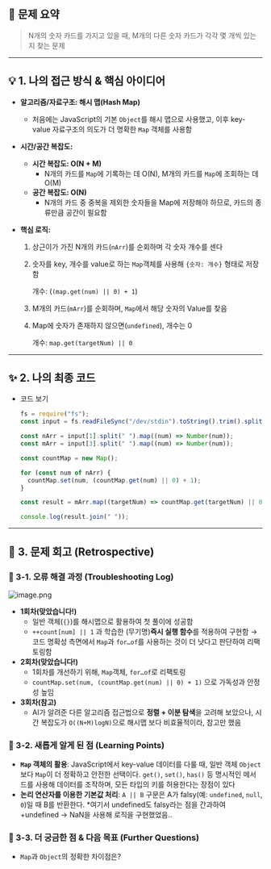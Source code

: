 ## 📝 문제 요약

> N개의 숫자 카드를 가지고 있을 때, M개의 다른 숫자 카드가 각각 몇 개씩 있는지 찾는 문제

---

## 💡 1. 나의 접근 방식 & 핵심 아이디어

- **알고리즘/자료구조: 해시 맵(Hash Map)**
  - 처음에는 JavaScript의 기본 `Object`를 해시 맵으로 사용했고, 이후 key-value 자료구조의 의도가 더 명확한 `Map` 객체를 사용함
- **시간/공간 복잡도:**
  - **시간 복잡도: O(N + M)**
    - N개의 카드를 `Map`에 기록하는 데 O(N), M개의 카드를 `Map`에 조회하는 데 O(M)
  - **공간 복잡도: O(N)**
    - N개의 카드 중 중복을 제외한 숫자들을 Map에 저장해야 하므로, 카드의 종류만큼 공간이 필요함
- **핵심 로직:**

  1. 상근이가 가진 N개의 카드(`nArr`)를 순회하며 각 숫자 개수를 센다
  2. 숫자를 key, 개수를 value로 하는 `Map`객체를 사용해 `{숫자: 개수}` 형태로 저장함

     개수: (`(map.get(num) || 0) + 1`)

  3. M개의 카드(`mArr`)를 순회하며, `Map`에서 해당 숫자의 Value를 찾음
  4. Map에 숫자가 존재하지 않으면(`undefined`), 개수는 0

     개수: `map.get(targetNum) || 0`

---

## ✨ 2. 나의 최종 코드

- 코드 보기

  ```jsx
  fs = require("fs");
  const input = fs.readFileSync("/dev/stdin").toString().trim().split("\n");

  const nArr = input[1].split(" ").map((num) => Number(num));
  const mArr = input[3].split(" ").map((num) => Number(num));

  const countMap = new Map();

  for (const num of nArr) {
    countMap.set(num, (countMap.get(num) || 0) + 1);
  }

  const result = mArr.map((targetNum) => countMap.get(targetNum) || 0);

  console.log(result.join(" "));
  ```

---

## 🤔 3. 문제 회고 (Retrospective)

### 🐾 3-1. 오류 해결 과정 (Troubleshooting Log)

![image.png](attachment:a3c0c3b5-55ad-4f4a-9600-0f06c477d927:image.png)

- **1회차(맞았습니다!)**
  - 일반 객체(`{}`)를 해시맵으로 활용하여 첫 풀이에 성공함
  - `++count[num] || 1` 과 학습한 (무기명)**즉시 실행 함수**를 적용하여 구현함
    → 코드 명확성 측면에서 `Map`과 `for…of`를 사용하는 것이 더 낫다고 판단하여 리팩토링함
- **2회차(맞았습니다!)**
  - 1회차를 개선하기 위해, `Map`객체, `for…of`로 리팩토링
  - `countMap.set(num, (countMap.get(num) || 0) + 1)` 으로 가독성과 안정성 높임
- **3회차(참고)**
  - AI가 알려준 다른 알고리즘 접근법으로 **정렬 + 이분 탐색**을 고려해 보았으나, 시간 복잡도가 `O((N+M)logN)`으로 해시맵 보다 비효율적이라, 참고만 했음

### **🌱 3-2. 새롭게 알게 된 점 (Learning Points)**

- **`Map` 객체의 활용**: JavaScript에서 key-value 데이터를 다룰 때, 일반 객체 `Object`보다 `Map`이 더 정확하고 안전한 선택이다. `get()`, `set()`, `has()` 등 명시적인 메서드를 사용해 데이터를 조작하며, 모든 타입의 키를 허용한다는 장점이 있다
- **논리 연산자를 이용한 기본값 처리**: `A || B` 구문은 A가 falsy(예: `undefined`, `null`, `0`)일 때 B를 반환한다. \*여기서 undefined도 falsy라는 점을 간과하여 +undefined → NaN을 사용해 로직을 구현했었음..

### 🧐 3-3. 더 궁금한 점 & 다음 목표 (Further Questions)

- `Map`과 `Object`의 정확한 차이점은?
